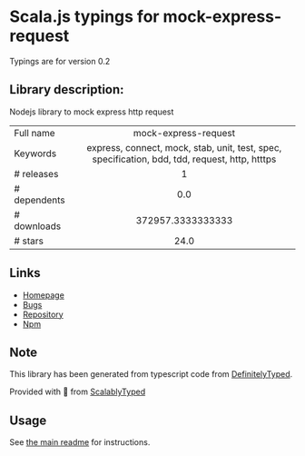 
# Scala.js typings for mock-express-request

Typings are for version 0.2

## Library description:
Nodejs library to mock express http request

|                    |                 |
| ------------------ | :-------------: |
| Full name          | mock-express-request |
| Keywords           | express, connect, mock, stab, unit, test, spec, specification, bdd, tdd, request, http, htttps |
| # releases         | 1 |
| # dependents       | 0.0 |
| # downloads        | 372957.3333333333 |
| # stars            | 24.0 |

## Links
- [Homepage](https://github.com/lykmapipo/mock-express-request)
- [Bugs](https://github.com/lykmapipo/mock-express-request/issues)
- [Repository](https://github.com/lykmapipo/mock-express-request)
- [Npm](https://www.npmjs.com/package/mock-express-request)
    


## Note
This library has been generated from typescript code from [DefinitelyTyped](https://definitelytyped.org).

Provided with :purple_heart: from [ScalablyTyped](https://github.com/oyvindberg/ScalablyTyped)

## Usage
See [the main readme](../../readme.md) for instructions.


